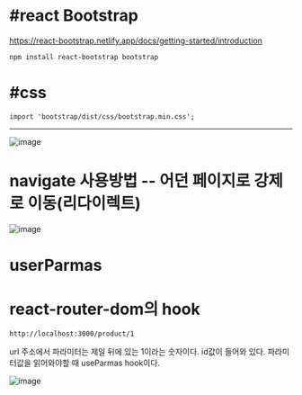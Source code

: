 # #react Bootstrap
https://react-bootstrap.netlify.app/docs/getting-started/introduction
```
npm install react-bootstrap bootstrap
```

# #css
```
import 'bootstrap/dist/css/bootstrap.min.css';
```

---
![image](https://github.com/leegowoon/react/assets/145514701/5b4a12dc-59bd-4a8d-b3af-abcdbfca38da)


# navigate 사용방법 -- 어던 페이지로 강제로 이동(리다이렉트)

![image](https://github.com/leegowoon/react/assets/145514701/02cfa85a-cc34-402d-9f5c-72113c8aa543)

# userParmas
# react-router-dom의 hook

```
http://localhost:3000/product/1
```
url 주소에서 파라미터는 제일 뒤에 있는 1이라는 숫자이다. id값이 들어와 있다.
파라미터값을 읽어와야할 때 useParmas hook이다.

![image](https://github.com/leegowoon/react/assets/145514701/5ae9f521-18bf-47af-8d96-0a028846f22e)

